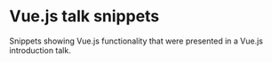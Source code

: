 # Vue.js talk snippets

Snippets showing Vue.js functionality that were presented in a Vue.js introduction talk.
 